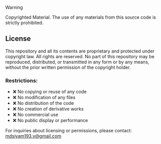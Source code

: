 > [!WARNING]
> Copyrighted Material.
> The use of any materials from this source code is strictly prohibited.

## License

This repository and all its contents are proprietary and protected under copyright law. All rights are reserved. No part of this repository may be reproduced, distributed, or transmitted in any form or by any means, without the prior written permission of the copyright holder.

### Restrictions:
- ❌ No copying or reuse of any code
- ❌ No modification of any files
- ❌ No distribution of the code
- ❌ No creation of derivative works
- ❌ No commercial use
- ❌ No public display or performance

For inquiries about licensing or permissions, please contact: mdsiyam193.y@gmail.com
